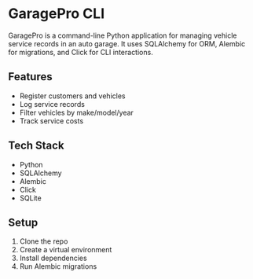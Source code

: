 # GaragePro CLI

GaragePro is a command-line Python application for managing vehicle service records in an auto garage. It uses SQLAlchemy for ORM, Alembic for migrations, and Click for CLI interactions.

## Features
- Register customers and vehicles
- Log service records
- Filter vehicles by make/model/year
- Track service costs

## Tech Stack
- Python
- SQLAlchemy
- Alembic
- Click
- SQLite

## Setup
1. Clone the repo
2. Create a virtual environment
3. Install dependencies
4. Run Alembic migrations